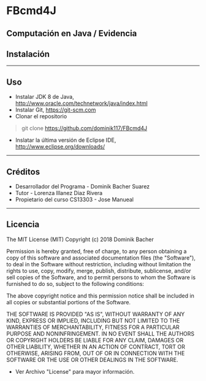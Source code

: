 # FBcmd4J
Computación en Java / Evidencia
----------------------

## Instalación



----------------------

## Uso

* Instalar JDK 8 de Java, http://www.oracle.com/technetwork/java/index.html
* Instalar Git, https://git-scm.com
* Clonar el repositorio 
> git clone https://github.com/dominik117/FBcmd4J
* Inslatar la última versión de Eclipse IDE, http://www.eclipse.org/downloads/
----------------------

## Créditos

* Desarrollador del Programa - Dominik Bacher Suarez
* Tutor - Lorenza Illanez Diaz Rivera
* Propietario del curso CS13303 - Jose Manueal
----------------------

## Licencia

The MIT License (MIT)
Copyright (c) 2018 Dominik Bacher

Permission is hereby granted, free of charge, to any person obtaining a copy of this software and associated documentation files (the "Software"), to deal in the Software without restriction, including without limitation the rights to use, copy, modify, merge, publish, distribute, sublicense, and/or sell copies of the Software, and to permit persons to whom the Software is furnished to do so, subject to the following conditions:

The above copyright notice and this permission notice shall be included in all copies or substantial portions of the Software.

THE SOFTWARE IS PROVIDED "AS IS", WITHOUT WARRANTY OF ANY KIND, EXPRESS OR IMPLIED, INCLUDING BUT NOT LIMITED TO THE WARRANTIES OF MERCHANTABILITY, FITNESS FOR A PARTICULAR PURPOSE AND NONINFRINGEMENT. IN NO EVENT SHALL THE AUTHORS OR COPYRIGHT HOLDERS BE LIABLE FOR ANY CLAIM, DAMAGES OR OTHER LIABILITY, WHETHER IN AN ACTION OF CONTRACT, TORT OR OTHERWISE, ARISING FROM, OUT OF OR IN CONNECTION WITH THE SOFTWARE OR THE USE OR OTHER DEALINGS IN THE SOFTWARE.

* Ver Archivo "License" para mayor información.
